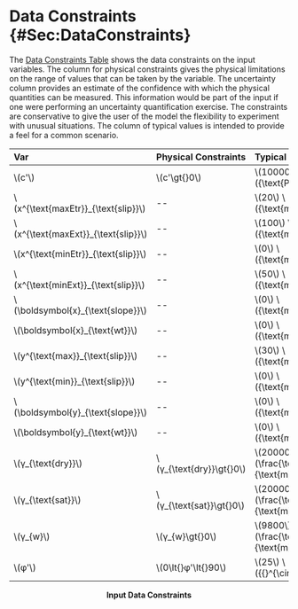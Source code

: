 # Data Constraints {#Sec:DataConstraints}

The [Data Constraints Table](./SecDataConstraints.md#Table:InDataConstraints) shows the data constraints on the input variables. The column for physical constraints gives the physical limitations on the range of values that can be taken by the variable. The uncertainty column provides an estimate of the confidence with which the physical quantities can be measured. This information would be part of the input if one were performing an uncertainty quantification exercise. The constraints are conservative to give the user of the model the flexibility to experiment with unusual situations. The column of typical values is intended to provide a feel for a common scenario.

<div id="Table:InDataConstraints"></div>

|Var                                   |Physical Constraints       |Typical Value                                  |Uncert.    |
|:-------------------------------------|:--------------------------|:----------------------------------------------|:----------|
|\\(c'\\)                              |\\(c'\gt{}0\\)             |\\(10000\\) \\({\text{Pa}}\\)                  |10\\(\\%\\)|
|\\(x^{\text{maxEtr}}\_{\text{slip}}\\)|--                         |\\(20\\) \\({\text{m}}\\)                      |10\\(\\%\\)|
|\\(x^{\text{maxExt}}\_{\text{slip}}\\)|--                         |\\(100\\) \\({\text{m}}\\)                     |10\\(\\%\\)|
|\\(x^{\text{minEtr}}\_{\text{slip}}\\)|--                         |\\(0\\) \\({\text{m}}\\)                       |10\\(\\%\\)|
|\\(x^{\text{minExt}}\_{\text{slip}}\\)|--                         |\\(50\\) \\({\text{m}}\\)                      |10\\(\\%\\)|
|\\(\boldsymbol{x}\_{\text{slope}}\\)  |--                         |\\(0\\) \\({\text{m}}\\)                       |10\\(\\%\\)|
|\\(\boldsymbol{x}\_{\text{wt}}\\)     |--                         |\\(0\\) \\({\text{m}}\\)                       |10\\(\\%\\)|
|\\(y^{\text{max}}\_{\text{slip}}\\)   |--                         |\\(30\\) \\({\text{m}}\\)                      |10\\(\\%\\)|
|\\(y^{\text{min}}\_{\text{slip}}\\)   |--                         |\\(0\\) \\({\text{m}}\\)                       |10\\(\\%\\)|
|\\(\boldsymbol{y}\_{\text{slope}}\\)  |--                         |\\(0\\) \\({\text{m}}\\)                       |10\\(\\%\\)|
|\\(\boldsymbol{y}\_{\text{wt}}\\)     |--                         |\\(0\\) \\({\text{m}}\\)                       |10\\(\\%\\)|
|\\(γ\_{\text{dry}}\\)                 |\\(γ\_{\text{dry}}\gt{}0\\)|\\(20000\\) \\(\frac{\text{N}}{\text{m}^{3}}\\)|10\\(\\%\\)|
|\\(γ\_{\text{sat}}\\)                 |\\(γ\_{\text{sat}}\gt{}0\\)|\\(20000\\) \\(\frac{\text{N}}{\text{m}^{3}}\\)|10\\(\\%\\)|
|\\(γ\_{w}\\)                          |\\(γ\_{w}\gt{}0\\)         |\\(9800\\) \\(\frac{\text{N}}{\text{m}^{3}}\\) |10\\(\\%\\)|
|\\(φ'\\)                              |\\(0\lt{}φ'\lt{}90\\)      |\\(25\\) \\({{}^{\circ}}\\)                    |10\\(\\%\\)|

**<p align="center">Input Data Constraints</p>**
